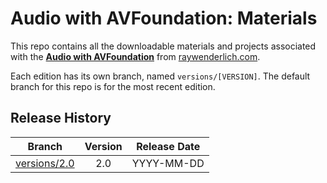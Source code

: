 # Audio with AVFoundation: Materials

This repo contains all the downloadable materials and projects associated with the **[Audio with AVFoundation](https://www.raywenderlich.com/3879-beginning-audio-with-avfoundation)** from [raywenderlich.com](https://www.raywenderlich.com).

Each edition has its own branch, named `versions/[VERSION]`. The default branch for this repo is for the most recent edition.

## Release History

| Branch                                                                                  | Version | Release Date |
| --------------------------------------------------------------------------------------- |:-------:|:------------:|
| [versions/2.0](https://github.com/raywenderlich/video-aavf-materials/tree/versions/2.0) | 2.0     | YYYY-MM-DD   |
